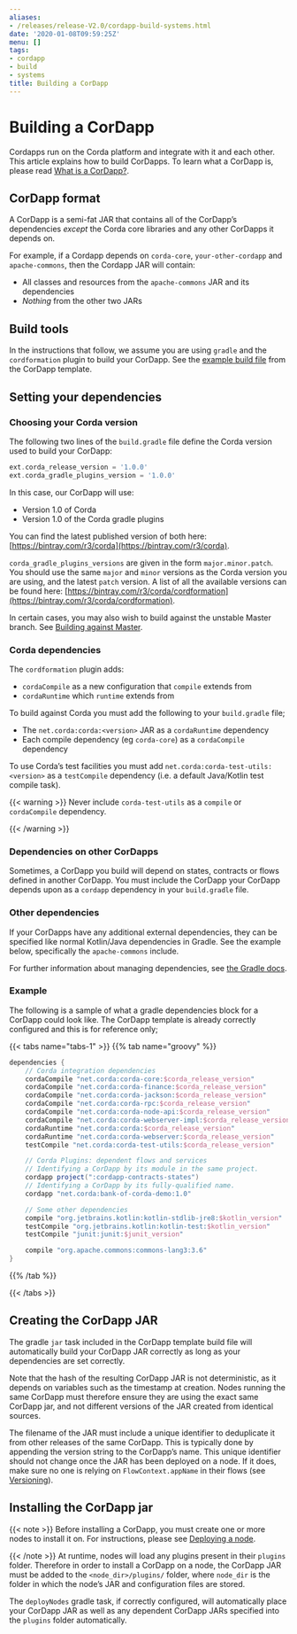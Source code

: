 ```yaml
---
aliases:
- /releases/release-V2.0/cordapp-build-systems.html
date: '2020-01-08T09:59:25Z'
menu: []
tags:
- cordapp
- build
- systems
title: Building a CorDapp
---
```



# Building a CorDapp


Cordapps run on the Corda platform and integrate with it and each other. This article explains how to build CorDapps.
To learn what a CorDapp is, please read [What is a CorDapp?](cordapp-overview.md).


## CorDapp format

A CorDapp is a semi-fat JAR that contains all of the CorDapp’s dependencies *except* the Corda core libraries and any
other CorDapps it depends on.

For example, if a Cordapp depends on `corda-core`, `your-other-cordapp` and `apache-commons`, then the Cordapp
JAR will contain:


* All classes and resources from the `apache-commons` JAR and its dependencies
* *Nothing* from the other two JARs


## Build tools

In the instructions that follow, we assume you are using `gradle` and the `cordformation` plugin to build your
CorDapp. See the [example build file](https://github.com/corda/cordapp-template-kotlin/blob/release-V1/build.gradle)
from the CorDapp template.


## Setting your dependencies


### Choosing your Corda version

The following two lines of the `build.gradle` file define the Corda version used to build your CorDapp:

```groovy
ext.corda_release_version = '1.0.0'
ext.corda_gradle_plugins_version = '1.0.0'
```

In this case, our CorDapp will use:


* Version 1.0 of Corda
* Version 1.0 of the Corda gradle plugins

You can find the latest published version of both here: [https://bintray.com/r3/corda](https://bintray.com/r3/corda).

`corda_gradle_plugins_versions` are given in the form `major.minor.patch`. You should use the same `major` and
`minor` versions as the Corda version you are using, and the latest `patch` version. A list of all the available
versions can be found here: [https://bintray.com/r3/corda/cordformation](https://bintray.com/r3/corda/cordformation).

In certain cases, you may also wish to build against the unstable Master branch. See [Building against Master](building-against-master.md).


### Corda dependencies

The `cordformation` plugin adds:


* `cordaCompile` as a new configuration that `compile` extends from
* `cordaRuntime` which `runtime` extends from

To build against Corda you must add the following to your `build.gradle` file;


* The `net.corda:corda:<version>` JAR as a `cordaRuntime` dependency
* Each compile dependency (eg `corda-core`) as a `cordaCompile` dependency

To use Corda’s test facilities you must add `net.corda:corda-test-utils:<version>` as a `testCompile` dependency
(i.e. a default Java/Kotlin test compile task).


{{< warning >}}
Never include `corda-test-utils` as a `compile` or `cordaCompile` dependency.

{{< /warning >}}



### Dependencies on other CorDapps

Sometimes, a CorDapp you build will depend on states, contracts or flows defined in another CorDapp. You must include
the CorDapp your CorDapp depends upon as a `cordapp` dependency in your `build.gradle` file.


### Other dependencies

If your CorDapps have any additional external dependencies, they can be specified like normal Kotlin/Java dependencies
in Gradle. See the example below, specifically the `apache-commons` include.

For further information about managing dependencies, see
[the Gradle docs](https://docs.gradle.org/current/userguide/dependency_management.html).


### Example

The following is a sample of what a gradle dependencies block for a CorDapp could look like. The CorDapp template
is already correctly configured and this is for reference only;

{{< tabs name="tabs-1" >}}
{{% tab name="groovy" %}}
```groovy
dependencies {
    // Corda integration dependencies
    cordaCompile "net.corda:corda-core:$corda_release_version"
    cordaCompile "net.corda:corda-finance:$corda_release_version"
    cordaCompile "net.corda:corda-jackson:$corda_release_version"
    cordaCompile "net.corda:corda-rpc:$corda_release_version"
    cordaCompile "net.corda:corda-node-api:$corda_release_version"
    cordaCompile "net.corda:corda-webserver-impl:$corda_release_version"
    cordaRuntime "net.corda:corda:$corda_release_version"
    cordaRuntime "net.corda:corda-webserver:$corda_release_version"
    testCompile "net.corda:corda-test-utils:$corda_release_version"

    // Corda Plugins: dependent flows and services
    // Identifying a CorDapp by its module in the same project.
    cordapp project(":cordapp-contracts-states")
    // Identifying a CorDapp by its fully-qualified name.
    cordapp "net.corda:bank-of-corda-demo:1.0"

    // Some other dependencies
    compile "org.jetbrains.kotlin:kotlin-stdlib-jre8:$kotlin_version"
    testCompile "org.jetbrains.kotlin:kotlin-test:$kotlin_version"
    testCompile "junit:junit:$junit_version"

    compile "org.apache.commons:commons-lang3:3.6"
}
```
{{% /tab %}}

{{< /tabs >}}


## Creating the CorDapp JAR

The gradle `jar` task included in the CorDapp template build file will automatically build your CorDapp JAR correctly
as long as your dependencies are set correctly.

Note that the hash of the resulting CorDapp JAR is not deterministic, as it depends on variables such as the timestamp
at creation. Nodes running the same CorDapp must therefore ensure they are using the exact same CorDapp jar, and not
different versions of the JAR created from identical sources.

The filename of the JAR must include a unique identifier to deduplicate it from other releases of the same CorDapp.
This is typically done by appending the version string to the CorDapp’s name. This unique identifier should not change
once the JAR has been deployed on a node. If it does, make sure no one is relying on `FlowContext.appName` in their
flows (see [Versioning](versioning.md)).


## Installing the CorDapp jar

{{< note >}}
Before installing a CorDapp, you must create one or more nodes to install it on. For instructions, please see
[Deploying a node](deploying-a-node.md).

{{< /note >}}
At runtime, nodes will load any plugins present in their `plugins` folder. Therefore in order to install a CorDapp on
a node, the CorDapp JAR must be added to the `<node_dir>/plugins/` folder, where `node_dir` is the folder in which
the node’s JAR and configuration files are stored.

The `deployNodes` gradle task, if correctly configured, will automatically place your CorDapp JAR as well as any
dependent CorDapp JARs specified into the `plugins` folder automatically.

